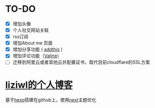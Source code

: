 # TO-DO
- [x] 增加头像
- [x] 个人社交网站关联
- [x] rss订阅
- [x] 增加About me 页面
- [x] 增加分享功能 ( [addthis](https://www.addthis.com) )
- [x] 增加评论功能（[Valine](https://valine.js.org)）
- [ ] 迁移到阿里云或者其他云并配置证书，取代目前cloudflare的SSL方案

# [liziwl的个人博客](https://liziwl.cn/)
基于[hexo](https://hexo.io/)搭建在github上，使用[next](http://theme-next.iissnan.com/)主题优化
